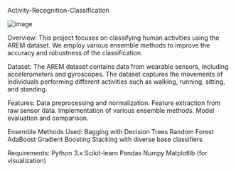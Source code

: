 Activity-Recognition-Classification

![image](https://github.com/shuv13111/Activity-Recognition-Classification/assets/15548942/d9495b51-a62d-40eb-abd4-7edd14f2ccc9)


Overview:
This project focuses on classifying human activities using the AREM dataset. We employ various ensemble methods to improve the accuracy and robustness of the classification.

Dataset:
The AREM dataset contains data from wearable sensors, including accelerometers and gyroscopes. The dataset captures the movements of individuals performing different activities such as walking, running, sitting, and standing.

Features:
Data preprocessing and normalization.
Feature extraction from raw sensor data.
Implementation of various ensemble methods.
Model evaluation and comparison.

Ensemble Methods Used:
Bagging with Decision Trees
Random Forest
AdaBoost
Gradient Boosting
Stacking with diverse base classifiers

Requirements:
Python 3.x
Scikit-learn
Pandas
Numpy
Matplotlib (for visualization)
